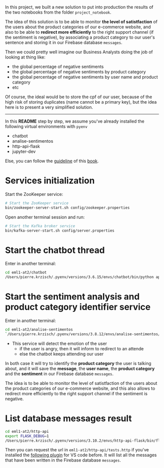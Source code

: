 In this project, we built a new solution to put into production the results of the two notebooks from the folder `project_notebook`.

The idea of this solution is to be able to monitor **the level of satistfaction** of the users about the product categories of our e-commerce website, and also to be able to **redirect more efficiently** to the right support channel (if the sentiment is negative), by associating a product category to our user's sentence and storing it in our Firebase database `messages`.

Then we could pretty well imagine our Business Analysts doing the job of looking at thing like:
- the global percentage of negative sentiments
- the global percentage of negative sentiments by product category
- the global percentage of negative sentiments by user name and product category
- etc

Of course, the ideal would be to store the cpf of our user, because of the high risk of storing duplicates (name cannot be a primary key), but the idea here is to present a very simplified solution.

***

In this **README** step by step, we assume you've already installed the following virtual environments with `pyenv`
- chatbot
- analise-sentimentos
- http-api-flask
- jupyter-dev

Else, you can follow the [guideline](https://aurimrv.gitbook.io/pratica-devops-com-docker-para-machine-learning/2-desenvolvimento/2-1-do-notebook-para-aplicacao-parte-1) of this [book](https://aurimrv.gitbook.io/pratica-devops-com-docker-para-machine-learning/).

# Services initialization
Start the ZooKeeper service:
```bash
# Start the ZooKeeper service
bin/zookeeper-server-start.sh config/zookeeper.properties
```

Open another terminal session and run:
```bash
# Start the Kafka broker service
bin/kafka-server-start.sh config/server.properties
```

# Start the chatbot thread
Enter in another terminal:
```bash
cd eml1-at2/chatbot
/Users/pierre.krzisch/.pyenv/versions/3.6.15/envs/chatbot/bin/python app.py
```

# Start the sentiment analysis and product category identifier service
Enter in another terminal:
```bash
cd eml1-at2/analise-sentimentos
`/Users/pierre.krzisch/.pyenv/versions/3.8.12/envs/analise-sentimentos/bin/python app.py`
```

- This service will detect the emotion of the user
    - if the user is angry, then it will inform to redirect to an attende
    - else the chatbot keeps attending our user

In both case it will try to identify the **product category** the user is talking about, and it will save the **message**, the **user name**, the **product category** and the **sentiment** in our Firebase database `messages`.  

The idea is to be able to monitor the level of satistfaction of the users about the product categories of our e-commerce website, and this also allows to redirect more efficiently to the right support channel if the sentiment is negative.


# List database messages result
```bash
cd eml1-at2/http-api
export FLASK_DEBUG=1
/Users/pierre.krzisch/.pyenv/versions/3.10.2/envs/http-api-flask/bin/flask
```
Then you can request the url in `eml1-at2/http-api/tests.http` if you've installed the [following plugin](https://marketplace.visualstudio.com/items?itemName=humao.rest-client) for VS code before. It will list all the messages that have been written in the Firebase database `messages`.
